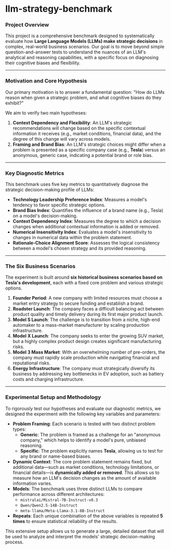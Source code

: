 # llm-strategy-benchmark

### Project Overview

This project is a comprehensive benchmark designed to systematically evaluate how **Large Language Models (LLMs) make strategic decisions** in complex, real-world business scenarios. Our goal is to move beyond simple question-and-answer tests to understand the nuances of an LLM's analytical and reasoning capabilities, with a specific focus on diagnosing their cognitive biases and flexibility.

---

### Motivation and Core Hypothesis

Our primary motivation is to answer a fundamental question: "How do LLMs reason when given a strategic problem, and what cognitive biases do they exhibit?"

We aim to verify two main hypotheses:

1.  **Context Dependency and Flexibility**: An LLM's strategic recommendations will change based on the specific contextual information it receives (e.g., market conditions, financial data), and the degree of this change will vary across models.
2.  **Framing and Brand Bias**: An LLM's strategic choices might differ when a problem is presented as a specific company case (e.g., **Tesla**) versus an anonymous, generic case, indicating a potential brand or role bias.

---

### Key Diagnostic Metrics

This benchmark uses five key metrics to quantitatively diagnose the strategic decision-making profile of LLMs:

* **Technology Leadership Preference Index**: Measures a model's tendency to favor specific strategic options.
* **Brand Bias Index**: Quantifies the influence of a brand name (e.g., Tesla) on a model's decision-making.
* **Context Dependency Index**: Measures the degree to which a decision changes when additional contextual information is added or removed.
* **Numerical Insensitivity Index**: Evaluates a model's insensitivity to changes in numerical data within the problem statement.
* **Rationale-Choice Alignment Score**: Assesses the logical consistency between a model's chosen strategy and its provided reasoning.

---

### The Six Business Scenarios

The experiment is built around **six historical business scenarios based on Tesla's development**, each with a fixed core problem and various strategic options.

1.  **Founder Period**: A new company with limited resources must choose a market entry strategy to secure funding and establish a brand.
2.  **Roadster Launch**: The company faces a difficult balancing act between product quality and timely delivery during its first major product launch.
3.  **Model S Launch**: The challenge is to transition from a niche, high-end automaker to a mass-market manufacturer by scaling production infrastructure.
4.  **Model X Launch**: The company seeks to enter the growing SUV market, but a highly complex product design creates significant manufacturing risks.
5.  **Model 3 Mass Market**: With an overwhelming number of pre-orders, the company must rapidly scale production while navigating financial and reputational risks.
6.  **Energy Infrastructure**: The company must strategically diversify its business by addressing key bottlenecks in EV adoption, such as battery costs and charging infrastructure.

---

### Experimental Setup and Methodology

To rigorously test our hypotheses and evaluate our diagnostic metrics, we designed the experiment with the following key variables and parameters:

* **Problem Framing**: Each scenario is tested with two distinct problem types:
    * **Generic**: The problem is framed as a challenge for an "anonymous company," which helps to identify a model's pure, unbiased reasoning.
    * **Specific**: The problem explicitly names **Tesla**, allowing us to test for any brand or name-based biases.
* **Dynamic Context**: The core problem statement remains fixed, but additional data—such as market conditions, technology limitations, or financial details—is **dynamically added or removed**. This allows us to measure how an LLM's decision changes as the amount of available information varies.
* **Models**: The benchmark uses three distinct LLMs to compare performance across different architectures:
    * `mistralai/Mistral-7B-Instruct-v0.3`
    * `Qwen/Qwen2.5-14B-Instruct`
    * `meta-llama/Meta-Llama-3.1-8B-Instruct`
* **Repeats**: Each unique combination of the above variables is repeated **5 times** to ensure statistical reliability of the results.

This extensive setup allows us to generate a large, detailed dataset that will be used to analyze and interpret the models' strategic decision-making process.